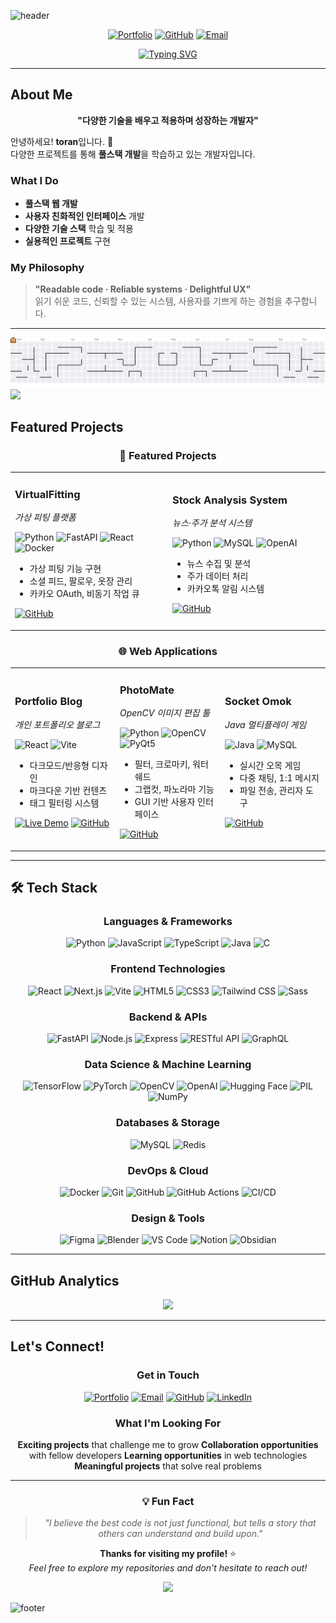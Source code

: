 <!-- 헤더 배너 -->
![header](https://capsule-render.vercel.app/api?type=waving&color=0:7F7FD5,50:86A8E7,100:91EAE4&height=280&section=header&text=SeonBin%20Kim&fontSize=52&fontColor=ffffff&desc=Full-Stack%20Developer%20%C2%B7%20Problem%20Solver%20%C2%B7%20Continuous%20Learner&descSize=18&descAlign=50&descAlignY=70)

<div align="center">

[![Portfolio](https://img.shields.io/badge/Portfolio-FF6B6B?style=for-the-badge&logo=firefox&logoColor=white)](https://toran1678.github.io/my-blog/)
[![GitHub](https://img.shields.io/badge/GitHub-181717?style=for-the-badge&logo=github&logoColor=white)](https://github.com/toran1678?tab=repositories)
[![Email](https://img.shields.io/badge/Email-D14836?style=for-the-badge&logo=gmail&logoColor=white)](mailto:toran16784@gmail.com)

</div>

<div align="center">
  <a href="https://readme-typing-svg.demolab.com">
    <img
      src="https://readme-typing-svg.demolab.com/?font=Fira+Code&weight=600&pause=1500&center=true&vCenter=true&width=600&lines=Full-Stack+Developer;Problem+Solver;Creating+Digital+Experiences;FastAPI+%26+React+%26+Docker&v=2"
      alt="Typing SVG"
    />
  </a>
</div>

---

## About Me

<div align="center">

**"다양한 기술을 배우고 적용하며 성장하는 개발자"**

</div>

안녕하세요! **toran**입니다. 👋  
다양한 프로젝트를 통해 **풀스택 개발**을 학습하고 있는 개발자입니다.

### What I Do
- **풀스택 웹 개발**
- **사용자 친화적인 인터페이스** 개발
- **다양한 기술 스택** 학습 및 적용
- **실용적인 프로젝트** 구현

### My Philosophy
> **"Readable code · Reliable systems · Delightful UX"**  
> 읽기 쉬운 코드, 신뢰할 수 있는 시스템, 사용자를 기쁘게 하는 경험을 추구합니다.  

---

<picture>
    <source media="(prefers-color-scheme: dark)" srcset="https://raw.githubusercontent.com/toran1678/toran1678/output/pacman-contribution-graph-dark.svg">
    <source media="(prefers-color-scheme: light)" srcset="https://raw.githubusercontent.com/toran1678/toran1678/output/pacman-contribution-graph.svg">
    <img alt=" " src="https://raw.githubusercontent.com/toran1678/toran1678/output/pacman-contribution-graph.svg">
</picture>

<img src="https://pacman.abozanona.me?username=toran1678" />

<div align="center">
<!-- <img src="https://raw.githubusercontent.com/toran1678/toran1678/output/snake.svg" alt="Snake animation" /> -->
</div>

## Featured Projects

<div align="center">

### 💎 **Featured Projects**

</div>

<div align="center">

<table>
<tr>
<td width="50%">

### **VirtualFitting**
*가상 피팅 플랫폼*

![Python](https://img.shields.io/badge/Python-3776AB?style=flat&logo=python&logoColor=white)
![FastAPI](https://img.shields.io/badge/FastAPI-009688?style=flat&logo=fastapi&logoColor=white)
![React](https://img.shields.io/badge/React-20232A?style=flat&logo=react&logoColor=61DAFB)
![Docker](https://img.shields.io/badge/Docker-2496ED?style=flat&logo=docker&logoColor=white)

- 가상 피팅 기능 구현
- 소셜 피드, 팔로우, 옷장 관리
- 카카오 OAuth, 비동기 작업 큐

[![GitHub](https://img.shields.io/badge/View_on_GitHub-181717?style=for-the-badge&logo=github&logoColor=white)](https://github.com/toran1678/VirtualFitting)

</td>
<td width="50%">

### **Stock Analysis System**
*뉴스·주가 분석 시스템*

![Python](https://img.shields.io/badge/Python-3776AB?style=flat&logo=python&logoColor=white)
![MySQL](https://img.shields.io/badge/MySQL-4479A1?style=flat&logo=mysql&logoColor=white)
![OpenAI](https://img.shields.io/badge/OpenAI-412991?style=flat&logo=openai&logoColor=white)

- 뉴스 수집 및 분석
- 주가 데이터 처리
- 카카오톡 알림 시스템

[![GitHub](https://img.shields.io/badge/View_on_GitHub-181717?style=for-the-badge&logo=github&logoColor=white)](https://github.com/toran1678/news-stock-analysis-system)

</td>
</tr>
</table>

</div>

<div align="center">

### 🌐 **Web Applications**

</div>

<div align="center">

<table>
<tr>
<td width="33%">

### **Portfolio Blog**
*개인 포트폴리오 블로그*

![React](https://img.shields.io/badge/React-20232A?style=flat&logo=react&logoColor=61DAFB)
![Vite](https://img.shields.io/badge/Vite-646CFF?style=flat&logo=vite&logoColor=white)

- 다크모드/반응형 디자인
- 마크다운 기반 컨텐츠
- 태그 필터링 시스템

[![Live Demo](https://img.shields.io/badge/Live_Demo-FF6B6B?style=for-the-badge&logo=firefox&logoColor=white)](https://toran1678.github.io)
[![GitHub](https://img.shields.io/badge/GitHub-181717?style=for-the-badge&logo=github&logoColor=white)](https://github.com/toran1678/my-blog)

</td>
<td width="33%">

### **PhotoMate**
*OpenCV 이미지 편집 툴*

![Python](https://img.shields.io/badge/Python-3776AB?style=flat&logo=python&logoColor=white)
![OpenCV](https://img.shields.io/badge/OpenCV-5C3EE8?style=flat&logo=opencv&logoColor=white)
![PyQt5](https://img.shields.io/badge/PyQt5-41CD52?style=flat&logo=qt&logoColor=white)

- 필터, 크로마키, 워터쉐드
- 그랩컷, 파노라마 기능
- GUI 기반 사용자 인터페이스

[![GitHub](https://img.shields.io/badge/View_on_GitHub-181717?style=for-the-badge&logo=github&logoColor=white)](https://github.com/toran1678/PhotoMate)

</td>
<td width="33%">

### **Socket Omok**
*Java 멀티플레이 게임*

![Java](https://img.shields.io/badge/Java-ED8B00?style=flat&logo=openjdk&logoColor=white)
![MySQL](https://img.shields.io/badge/MySQL-4479A1?style=flat&logo=mysql&logoColor=white)

- 실시간 오목 게임
- 다중 채팅, 1:1 메시지
- 파일 전송, 관리자 도구

[![GitHub](https://img.shields.io/badge/View_on_GitHub-181717?style=for-the-badge&logo=github&logoColor=white)](https://github.com/toran1678/Java-Socket-Omok)

</td>
</tr>
</table>

</div>

---

## 🛠️ Tech Stack

<div align="center">

### **Languages & Frameworks**

![Python](https://img.shields.io/badge/Python-3776AB?style=for-the-badge&logo=python&logoColor=white)
![JavaScript](https://img.shields.io/badge/JavaScript-F7DF1E?style=for-the-badge&logo=javascript&logoColor=black)
![TypeScript](https://img.shields.io/badge/TypeScript-3178C6?style=for-the-badge&logo=typescript&logoColor=white)
![Java](https://img.shields.io/badge/Java-ED8B00?style=for-the-badge&logo=openjdk&logoColor=white)
![C](https://img.shields.io/badge/C-A8B9CC?style=for-the-badge&logo=c&logoColor=white)

### **Frontend Technologies**

![React](https://img.shields.io/badge/React-20232A?style=for-the-badge&logo=react&logoColor=61DAFB)
![Next.js](https://img.shields.io/badge/Next.js-000000?style=for-the-badge&logo=nextdotjs&logoColor=white)
![Vite](https://img.shields.io/badge/Vite-646CFF?style=for-the-badge&logo=vite&logoColor=white)
![HTML5](https://img.shields.io/badge/HTML5-E34F26?style=for-the-badge&logo=html5&logoColor=white)
![CSS3](https://img.shields.io/badge/CSS3-1572B6?style=for-the-badge&logo=css3&logoColor=white)
![Tailwind CSS](https://img.shields.io/badge/Tailwind_CSS-06B6D4?style=for-the-badge&logo=tailwindcss&logoColor=white)
![Sass](https://img.shields.io/badge/Sass-CC6699?style=for-the-badge&logo=sass&logoColor=white)

### **Backend & APIs**

![FastAPI](https://img.shields.io/badge/FastAPI-009688?style=for-the-badge&logo=fastapi&logoColor=white)
![Node.js](https://img.shields.io/badge/Node.js-339933?style=for-the-badge&logo=nodedotjs&logoColor=white)
![Express](https://img.shields.io/badge/Express-000000?style=for-the-badge&logo=express&logoColor=white)
![RESTful API](https://img.shields.io/badge/RESTful_API-FE7A16?style=for-the-badge)
![GraphQL](https://img.shields.io/badge/GraphQL-E10098?style=for-the-badge&logo=graphql&logoColor=white)

### **Data Science & Machine Learning**

![TensorFlow](https://img.shields.io/badge/TensorFlow-FF6F00?style=for-the-badge&logo=tensorflow&logoColor=white)
![PyTorch](https://img.shields.io/badge/PyTorch-EE4C2C?style=for-the-badge&logo=pytorch&logoColor=white)
![OpenCV](https://img.shields.io/badge/OpenCV-5C3EE8?style=for-the-badge&logo=opencv&logoColor=white)
![OpenAI](https://img.shields.io/badge/OpenAI-412991?style=for-the-badge&logo=openai&logoColor=white)
![Hugging Face](https://img.shields.io/badge/Hugging_Face-FF6B6B?style=for-the-badge&logo=huggingface&logoColor=white)
![PIL](https://img.shields.io/badge/PIL-FF6B6B?style=for-the-badge&logo=python&logoColor=white)
![NumPy](https://img.shields.io/badge/NumPy-013243?style=for-the-badge&logo=numpy&logoColor=white)

### **Databases & Storage**

![MySQL](https://img.shields.io/badge/MySQL-4479A1?style=for-the-badge&logo=mysql&logoColor=white)
![Redis](https://img.shields.io/badge/Redis-DC382D?style=for-the-badge&logo=redis&logoColor=white)
<!-- ![MongoDB](https://img.shields.io/badge/MongoDB-4EA94B?style=for-the-badge&logo=mongodb&logoColor=white -->

### **DevOps & Cloud**

![Docker](https://img.shields.io/badge/Docker-2496ED?style=for-the-badge&logo=docker&logoColor=white)
![Git](https://img.shields.io/badge/Git-F05032?style=for-the-badge&logo=git&logoColor=white)
![GitHub](https://img.shields.io/badge/GitHub-181717?style=for-the-badge&logo=github&logoColor=white)
![GitHub Actions](https://img.shields.io/badge/GitHub_Actions-2088FF?style=for-the-badge&logo=githubactions&logoColor=white)
![CI/CD](https://img.shields.io/badge/CI/CD-0A66C2?style=for-the-badge)

### **Design & Tools**

![Figma](https://img.shields.io/badge/Figma-F24E1E?style=for-the-badge&logo=figma&logoColor=white)
![Blender](https://img.shields.io/badge/Blender-F5792A?style=for-the-badge&logo=blender&logoColor=white)
![VS Code](https://img.shields.io/badge/VS_Code-007ACC?style=for-the-badge&logo=visualstudiocode&logoColor=white)
![Notion](https://img.shields.io/badge/Notion-000000?style=for-the-badge&logo=notion&logoColor=white)
![Obsidian](https://img.shields.io/badge/Obsidian-7C3AED?style=for-the-badge&logo=obsidian&logoColor=white)

</div>

---

## GitHub Analytics

<div align="center">

<!-- ### **Coding Activity**

<img src="https://github-readme-stats.vercel.app/api?username=toran1678&show_icons=true&theme=radical&hide_border=true&bg_color=0D1117&title_color=58A6FF&text_color=C9D1D9&icon_color=58A6FF" height="180" /> -->

<img src="https://github-readme-stats.vercel.app/api/top-langs/?username=toran1678&layout=compact&theme=radical&hide_border=true&bg_color=0D1117&title_color=58A6FF&text_color=C9D1D9&icon_color=58A6FF" height="180" />

</div>

---

## Let's Connect!

<div align="center">

### **Get in Touch**

[![Portfolio](https://img.shields.io/badge/Portfolio-FF6B6B?style=for-the-badge&logo=firefox&logoColor=white)](https://toran1678.github.io/my-blog/)
[![Email](https://img.shields.io/badge/Email-D14836?style=for-the-badge&logo=gmail&logoColor=white)](mailto:toran16784@gmail.com)
[![GitHub](https://img.shields.io/badge/GitHub-181717?style=for-the-badge&logo=github&logoColor=white)](https://github.com/toran1678)
[![LinkedIn](https://img.shields.io/badge/LinkedIn-0077B5?style=for-the-badge&logo=linkedin&logoColor=white)](https://linkedin.com/in/toran1678)

### **What I'm Looking For**

**Exciting projects** that challenge me to grow
**Collaboration opportunities** with fellow developers
**Learning opportunities** in web technologies
**Meaningful projects** that solve real problems

</div>

---

<div align="center">

### 💡 **Fun Fact**
> *"I believe the best code is not just functional, but tells a story that others can understand and build upon."*

**Thanks for visiting my profile!** ⭐  
*Feel free to explore my repositories and don't hesitate to reach out!*

</div>

<div align="center">
  <img src="https://hitscounter.dev/api/hit?url=https%3A%2F%2Fgithub.com%2Ftoran1678&label=Visitor&icon=github&color=%236ea8fe&message=&style=flat&tz=UTC">
</div>

<!-- 푸터 배너 -->
![footer](https://capsule-render.vercel.app/api?type=waving&color=0:91EAE4,50:86A8E7,100:7F7FD5&height=120&section=footer)

